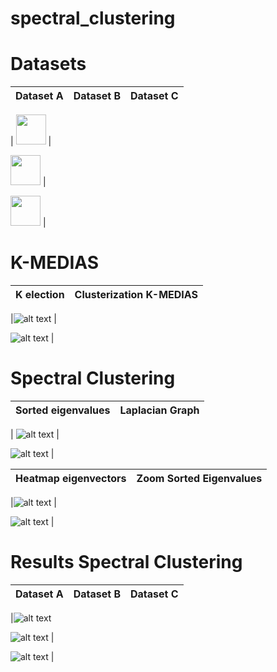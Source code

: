 # spectral_clustering
 
 
# Datasets

|Dataset A|Dataset B|Dataset C|
|---------|---------|---------|

| <img src="https://github.com/qwerteleven/spectral_clustering/blob/main/assets/dataset_A.png" width="48"> |
 
<img src="https://github.com/qwerteleven/spectral_clustering/blob/main/assets/dataset_B.png" width="48"> |
 
<img src="https://github.com/qwerteleven/spectral_clustering/blob/main/assets/dataset_C.png" width="48"> |



# K-MEDIAS

 
|K election|Clusterization K-MEDIAS|
|----------|-----------------------|

|![alt text](https://github.com/qwerteleven/spectral_clustering/blob/main/assets/k-medias_k-inertia.png?raw=true) |
 
![alt text](https://github.com/qwerteleven/spectral_clustering/blob/main/assets/clusterizacion-k-medias.png?raw=true) |
 



# Spectral Clustering

|Sorted eigenvalues|Laplacian Graph|
|------------------|---------------|

| ![alt text](https://github.com/qwerteleven/spectral_clustering/blob/main/assets/autovalores-autovectores-lapaciano.png?raw=true) |
 
![alt text](https://github.com/qwerteleven/spectral_clustering/blob/main/assets/Grafo-laplaciano.png?raw=true) |
 


|Heatmap eigenvectors|Zoom Sorted Eigenvalues|
|--------------------|-----------------------|
 
|![alt text](https://github.com/qwerteleven/spectral_clustering/blob/main/assets/mapa_calor_autovectores_laplaciano.png?raw=true) |
 
![alt text](https://github.com/qwerteleven/spectral_clustering/blob/main/assets/zoom-autovalores.png?raw=true) |


# Results Spectral Clustering

 
|Dataset A|Dataset B|Dataset C|
|---------|---------|---------|

 
|![alt text](https://github.com/qwerteleven/spectral_clustering/blob/main/assets/clasificacion_SC_dataset_A.png?raw=true) 

![alt text](https://github.com/qwerteleven/spectral_clustering/blob/main/assets/clasificacion_SC_dataset_B.png?raw=true) |
 
![alt text](https://github.com/qwerteleven/spectral_clustering/blob/main/assets/clasificacion_SC_dataset_C.png?raw=true) |
 

